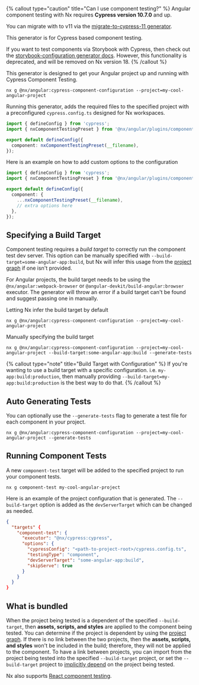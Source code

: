 {% callout type="caution" title="Can I use component testing?" %}
Angular component testing with Nx requires **Cypress version 10.7.0** and up.

You can migrate with to v11 via the [migrate-to-cypress-11 generator](/nx-api/cypress/generators/migrate-to-cypress-11).

This generator is for Cypress based component testing.

If you want to test components via Storybook with Cypress, then check out the [storybook-configuration generator docs](/nx-api/angular/generators/storybook-configuration). However, this functionality is deprecated, and will be removed on Nx version 18.
{% /callout %}

This generator is designed to get your Angular project up and running with Cypress Component Testing.

```shell
nx g @nx/angular:cypress-component-configuration --project=my-cool-angular-project
```

Running this generator, adds the required files to the specified project with a preconfigured `cypress.config.ts` designed for Nx workspaces.

```ts {% fileName="cypress.config.ts" %}
import { defineConfig } from 'cypress';
import { nxComponentTestingPreset } from '@nx/angular/plugins/component-testing';

export default defineConfig({
  component: nxComponentTestingPreset(__filename),
});
```

Here is an example on how to add custom options to the configuration

```ts {% fileName="cypress.config.ts" %}
import { defineConfig } from 'cypress';
import { nxComponentTestingPreset } from '@nx/angular/plugins/component-testing';

export default defineConfig({
  component: {
    ...nxComponentTestingPreset(__filename),
    // extra options here
  },
});
```

## Specifying a Build Target

Component testing requires a _build target_ to correctly run the component test dev server. This option can be manually specified with `--build-target=some-angular-app:build`, but Nx will infer this usage from the [project graph](/concepts/mental-model#the-project-graph) if one isn't provided.

For Angular projects, the build target needs to be using the `@nx/angular:webpack-browser` or
`@angular-devkit/build-angular:browser` executor.
The generator will throw an error if a build target can't be found and suggest passing one in manually.

Letting Nx infer the build target by default

```shell
nx g @nx/angular:cypress-component-configuration --project=my-cool-angular-project
```

Manually specifying the build target

```shell
nx g @nx/angular:cypress-component-configuration --project=my-cool-angular-project --build-target:some-angular-app:build --generate-tests
```

{% callout type="note" title="Build Target with Configuration" %}
If you're wanting to use a build target with a specific configuration. i.e. `my-app:build:production`,
then manually providing `--build-target=my-app:build:production` is the best way to do that.
{% /callout %}

## Auto Generating Tests

You can optionally use the `--generate-tests` flag to generate a test file for each component in your project.

```shell
nx g @nx/angular:cypress-component-configuration --project=my-cool-angular-project --generate-tests
```

## Running Component Tests

A new `component-test` target will be added to the specified project to run your component tests.

```shell
nx g component-test my-cool-angular-project
```

Here is an example of the project configuration that is generated. The `--build-target` option is added as the `devServerTarget` which can be changed as needed.

```json {% fileName="project.json" %}
{
  "targets" {
    "component-test": {
      "executor": "@nx/cypress:cypress",
      "options": {
        "cypressConfig": "<path-to-project-root>/cypress.config.ts",
        "testingType": "component",
        "devServerTarget": "some-angular-app:build",
        "skipServe": true
      }
    }
  }
}
```

## What is bundled

When the project being tested is a dependent of the specified `--build-target`, then **assets, scripts, and styles** are applied to the component being tested. You can determine if the project is dependent by using the [project graph](/features/explore-graph). If there is no link between the two projects, then the **assets, scripts, and styles** won't be included in the build; therefore, they will not be applied to the component. To have a link between projects, you can import from the project being tested into the specified `--build-target` project, or set the `--build-target` project to [implicitly depend](/reference/project-configuration#implicitdependencies) on the project being tested.

Nx also supports [React component testing](/nx-api/react/generators/cypress-component-configuration).
